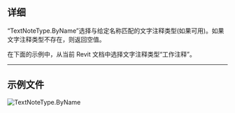 ## 详细
“TextNoteType.ByName”选择与给定名称匹配的文字注释类型(如果可用)。如果文字注释类型不存在，则返回空值。

在下面的示例中，从当前 Revit 文档中选择文字注释类型“工作注释”。

___
## 示例文件

![TextNoteType.ByName](./Revit.Elements.TextNoteType.ByName_img.jpg)
